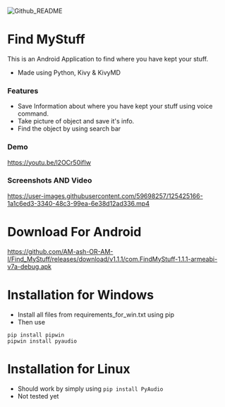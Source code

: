 ![Github_README](https://user-images.githubusercontent.com/59698257/125396707-83db0500-e3ca-11eb-8eda-c30297c2d38e.png)



# Find MyStuff
This is an Android Application to find where you have kept your stuff.
* Made using Python, Kivy & KivyMD
### Features
* Save Information about where you have kept your stuff using voice command.
* Take picture of object and save it's info.
* Find the object by using search bar
### Demo
https://youtu.be/l2OCr50ifIw
### Screenshots AND Video
https://user-images.githubusercontent.com/59698257/125425166-1a1c6ed3-3340-48c3-99ea-6e38d12ad336.mp4

# Download For Android 
https://github.com/AM-ash-OR-AM-I/Find_MyStuff/releases/download/v1.1.1/com.FindMyStuff-1.1.1-armeabi-v7a-debug.apk

# Installation for Windows
* Install all files from requirements_for_win.txt using pip
* Then use 
```
pip install pipwin
pipwin install pyaudio
```
# Installation for Linux
* Should work by simply using `pip install PyAudio`
* Not tested yet

